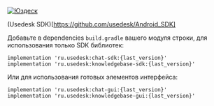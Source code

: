 [![Юздеск](https://static.tildacdn.com/tild3034-3465-4135-b132-653164653935/logo.png)](https://usedesk.ru/)

(Usedesk SDK)[https://github.com/usedesk/Android_SDK]

Добавьте в dependencies `build.gradle` вашего модуля строки, для использования только SDK библиотек:
```
implementation 'ru.usedesk:chat-sdk:{last_version}'
implementation 'ru.usedesk:knowledgebase-sdk:{last_version}'
```

Или для использования готовых элементов интерфейса:
```
implementation 'ru.usedesk:chat-gui:{last_version}'
implementation 'ru.usedesk:knowledgebase-gui:{last_version}'
```